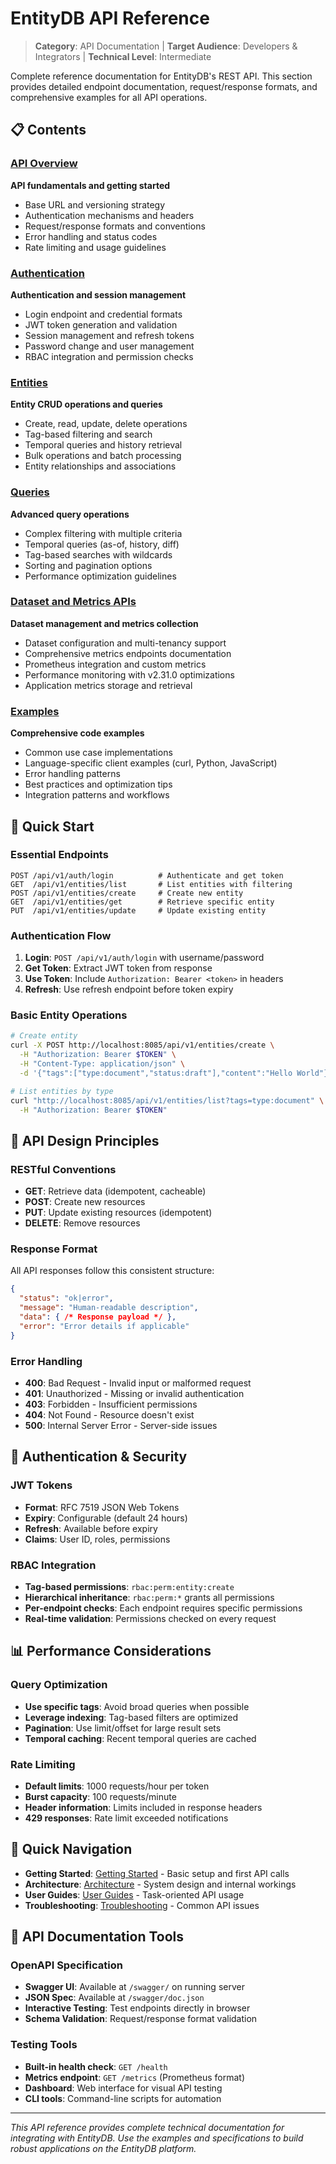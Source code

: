 # EntityDB API Reference

> **Category**: API Documentation | **Target Audience**: Developers & Integrators | **Technical Level**: Intermediate

Complete reference documentation for EntityDB's REST API. This section provides detailed endpoint documentation, request/response formats, and comprehensive examples for all API operations.

## 📋 Contents

### [API Overview](./01-overview.md)
**API fundamentals and getting started**
- Base URL and versioning strategy
- Authentication mechanisms and headers
- Request/response formats and conventions
- Error handling and status codes
- Rate limiting and usage guidelines

### [Authentication](./02-authentication.md)
**Authentication and session management**
- Login endpoint and credential formats
- JWT token generation and validation
- Session management and refresh tokens
- Password change and user management
- RBAC integration and permission checks

### [Entities](./03-entities.md)
**Entity CRUD operations and queries**
- Create, read, update, delete operations
- Tag-based filtering and search
- Temporal queries and history retrieval
- Bulk operations and batch processing
- Entity relationships and associations

### [Queries](./04-queries.md)
**Advanced query operations**
- Complex filtering with multiple criteria
- Temporal queries (as-of, history, diff)
- Tag-based searches with wildcards
- Sorting and pagination options
- Performance optimization guidelines

### [Dataset and Metrics APIs](./04-datasets-metrics.md)
**Dataset management and metrics collection**
- Dataset configuration and multi-tenancy support
- Comprehensive metrics endpoints documentation
- Prometheus integration and custom metrics
- Performance monitoring with v2.31.0 optimizations
- Application metrics storage and retrieval

### [Examples](./05-examples.md)
**Comprehensive code examples**
- Common use case implementations
- Language-specific client examples (curl, Python, JavaScript)
- Error handling patterns
- Best practices and optimization tips
- Integration patterns and workflows

## 🚀 Quick Start

### Essential Endpoints
```
POST /api/v1/auth/login          # Authenticate and get token
GET  /api/v1/entities/list       # List entities with filtering
POST /api/v1/entities/create     # Create new entity
GET  /api/v1/entities/get        # Retrieve specific entity
PUT  /api/v1/entities/update     # Update existing entity
```

### Authentication Flow
1. **Login**: `POST /api/v1/auth/login` with username/password
2. **Get Token**: Extract JWT token from response
3. **Use Token**: Include `Authorization: Bearer <token>` in headers
4. **Refresh**: Use refresh endpoint before token expiry

### Basic Entity Operations
```bash
# Create entity
curl -X POST http://localhost:8085/api/v1/entities/create \
  -H "Authorization: Bearer $TOKEN" \
  -H "Content-Type: application/json" \
  -d '{"tags":["type:document","status:draft"],"content":"Hello World"}'

# List entities by type
curl "http://localhost:8085/api/v1/entities/list?tags=type:document" \
  -H "Authorization: Bearer $TOKEN"
```

## 🎯 API Design Principles

### RESTful Conventions
- **GET**: Retrieve data (idempotent, cacheable)
- **POST**: Create new resources
- **PUT**: Update existing resources (idempotent)
- **DELETE**: Remove resources

### Response Format
All API responses follow this consistent structure:
```json
{
  "status": "ok|error",
  "message": "Human-readable description",
  "data": { /* Response payload */ },
  "error": "Error details if applicable"
}
```

### Error Handling
- **400**: Bad Request - Invalid input or malformed request
- **401**: Unauthorized - Missing or invalid authentication
- **403**: Forbidden - Insufficient permissions
- **404**: Not Found - Resource doesn't exist
- **500**: Internal Server Error - Server-side issues

## 🔐 Authentication & Security

### JWT Tokens
- **Format**: RFC 7519 JSON Web Tokens
- **Expiry**: Configurable (default 24 hours)
- **Refresh**: Available before expiry
- **Claims**: User ID, roles, permissions

### RBAC Integration
- **Tag-based permissions**: `rbac:perm:entity:create`
- **Hierarchical inheritance**: `rbac:perm:*` grants all permissions
- **Per-endpoint checks**: Each endpoint requires specific permissions
- **Real-time validation**: Permissions checked on every request

## 📊 Performance Considerations

### Query Optimization
- **Use specific tags**: Avoid broad queries when possible
- **Leverage indexing**: Tag-based filters are optimized
- **Pagination**: Use limit/offset for large result sets
- **Temporal caching**: Recent temporal queries are cached

### Rate Limiting
- **Default limits**: 1000 requests/hour per token
- **Burst capacity**: 100 requests/minute
- **Header information**: Limits included in response headers
- **429 responses**: Rate limit exceeded notifications

## 🔗 Quick Navigation

- **Getting Started**: [Getting Started](../10-getting-started/) - Basic setup and first API calls
- **Architecture**: [Architecture](../20-architecture/) - System design and internal workings
- **User Guides**: [User Guides](../40-user-guides/) - Task-oriented API usage
- **Troubleshooting**: [Troubleshooting](../80-troubleshooting/) - Common API issues

## 📝 API Documentation Tools

### OpenAPI Specification
- **Swagger UI**: Available at `/swagger/` on running server
- **JSON Spec**: Available at `/swagger/doc.json`
- **Interactive Testing**: Test endpoints directly in browser
- **Schema Validation**: Request/response format validation

### Testing Tools
- **Built-in health check**: `GET /health`
- **Metrics endpoint**: `GET /metrics` (Prometheus format)
- **Dashboard**: Web interface for visual API testing
- **CLI tools**: Command-line scripts for automation

---

*This API reference provides complete technical documentation for integrating with EntityDB. Use the examples and specifications to build robust applications on the EntityDB platform.*